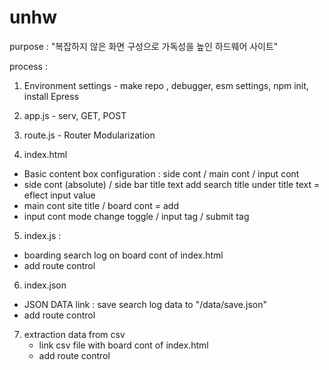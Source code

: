 # unhw
purpose : "복잡하지 않은 화면 구성으로 가독성을 높인 하드웨어 사이트"

process :

1. Environment settings - make repo , debugger, esm settings, npm init, install Epress

2. app.js - serv, GET, POST

3. route.js - Router Modularization

4. index.html 
  - Basic content box configuration :
      side cont / main cont / input cont
  - side cont
      (absolute) / side bar title text
      add search title under title text = eflect input value
  - main cont
      site title / board cont = add 
  - input cont
      mode change toggle / input tag / submit tag
    
5. index.js :
  - boarding search log on board cont of index.html
  - add route control

6. index.json
  - JSON DATA link : save search log data to "/data/save.json"
  - add route control

7. extraction data from csv
   - link csv file with board cont of index.html
   - add route control
